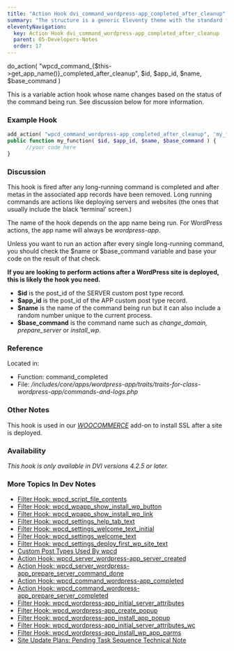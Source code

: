 ```yaml
---
title: "Action Hook dvi_command_wordpress-app_completed_after_cleanup"
summary: "The structure is a generic Eleventy theme with the standard folder and file names."
eleventyNavigation:
  key: Action Hook dvi_command_wordpress-app_completed_after_cleanup
  parent: 05-Developers-Notes
  order: 17
---
```

do_action( "wpcd_command_{$this->get_app_name()}_completed_after_cleanup", $id, $app_id, $name, $base_command )

This is a variable action hook whose name changes based on the status of the command being run. See discussion below for more information.

### **Example Hook**
```php
add_action( "wpcd_command_wordpress-app_completed_after_cleanup", 'my_function', 10, 4 );
public function my_function( $id, $app_id, $name, $base_command ) {
      //your code here
}
```

### Discussion

This hook is fired after any long-running command is completed and after metas in the associated app records have been removed. Long running commands are actions like deploying servers and websites (the ones that usually include the black ‘terminal’ screen.)

The name of the hook depends on the app name being run. For WordPress actions, the app name will always be _wordpress-app_.

Unless you want to run an action after every single long-running command, you should check the $name or $base_command variable and base your code on the result of that check.

**If you are looking to perform actions after a WordPress site is deployed, this is likely the hook you need.**

*   **$id** is the post_id of the SERVER custom post type record.
*   **$app_id** is the post_id of the APP custom post type record.
*   **$name** is the name of the command being run but it can also include a random number unique to the current process.
*   **$base_command** is the command name such as _change_domain, prepare_server_ or _install_wp_.

### Reference

Located in:

*   Function: command_completed
*   File: _/includes/core/apps/wordpress-app/traits/traits-for-class-wordpress-app/commands-and-logs.php_

### Other Notes

This hook is used in our [_WOOCOMMERCE_](https://web.archive.org/web/20240529141741/https://wpclouddeploy.com/downloads/sell-wordpress-site-subscriptions-with-woocommerce/) add-on to install SSL after a site is deployed.

### Availability

_This hook is only available in DVI versions 4.2.5 or later._

### More Topics In Dev Notes

*   [Filter Hook: wpcd_script_file_contents](https://web.archive.org/web/20240529141741/https://wpclouddeploy.com/documentation/wpcloud-deploy-dev-notes/filter-hook-wpcd_script_file_contents/)
*   [Filter Hook: wpcd_wpapp_show_install_wp_button](https://web.archive.org/web/20240529141741/https://wpclouddeploy.com/documentation/wpcloud-deploy-dev-notes/filter-hook-wpcd_wpapp_show_install_wp_button/)
*   [Filter Hook: wpcd_wpapp_show_install_wp_link](https://web.archive.org/web/20240529141741/https://wpclouddeploy.com/documentation/wpcloud-deploy-dev-notes/filter-hook-wpcd_wpapp_show_install_wp_link/)
*   [Filter Hook: wpcd_settings_help_tab_text](https://web.archive.org/web/20240529141741/https://wpclouddeploy.com/documentation/wpcloud-deploy-dev-notes/filter-hook-wpcd_settings_help_tab_text/)
*   [Filter Hook: wpcd_settings_welcome_text_initial](https://web.archive.org/web/20240529141741/https://wpclouddeploy.com/documentation/wpcloud-deploy-dev-notes/filter-hook-wpcd_settings_welcome_text_initial/)
*   [Filter Hook: wpcd_settings_welcome_text](https://web.archive.org/web/20240529141741/https://wpclouddeploy.com/documentation/wpcloud-deploy-dev-notes/filter-hook-wpcd_settings_welcome_text/)
*   [Filter Hook: wpcd_settings_deploy_first_wp_site_text](https://web.archive.org/web/20240529141741/https://wpclouddeploy.com/documentation/wpcloud-deploy-dev-notes/filter-hook-wpcd_settings_deploy_first_wp_site_text/)
*   [Custom Post Types Used By wpcd](https://web.archive.org/web/20240529141741/https://wpclouddeploy.com/documentation/wpcloud-deploy-dev-notes/custom-post-types-used-by-wpcd/)
*   [Action Hook: wpcd_server_wordpress-app_server_created](https://web.archive.org/web/20240529141741/https://wpclouddeploy.com/documentation/wpcloud-deploy-dev-notes/action-hook-wpcd_server_wordpress-app_server_created/)
*   [Action Hook: wpcd_server_wordpress-app_prepare_server_command_done](https://web.archive.org/web/20240529141741/https://wpclouddeploy.com/documentation/wpcloud-deploy-dev-notes/action-hook-wpcd_server_wordpress-app_prepare_server_command_done/)
*   [Action Hook: wpcd_command_wordpress-app_completed](https://web.archive.org/web/20240529141741/https://wpclouddeploy.com/documentation/wpcloud-deploy-dev-notes/action-hook-wpcd_command_wordpress-app_completed/)
*   [Action Hook: wpcd_command_wordpress-app_prepare_server_completed](https://web.archive.org/web/20240529141741/https://wpclouddeploy.com/documentation/wpcloud-deploy-dev-notes/action-hook-wpcd_command_wordpress-app_prepare_server_done/)
*   [Filter Hook: wpcd_wordpress-app_initial_server_attributes](https://web.archive.org/web/20240529141741/https://wpclouddeploy.com/documentation/wpcloud-deploy-dev-notes/filter-hook-wpcd_wordpress-app_initial_server_attributes/)
*   [Filter Hook: wpcd_wordpress-app_create_popup](https://web.archive.org/web/20240529141741/https://wpclouddeploy.com/documentation/wpcloud-deploy-dev-notes/filter-hook-wpcd_wordpress-app_create_popup/)
*   [Filter Hook: wpcd_wordpress-app_install_app_popup](https://web.archive.org/web/20240529141741/https://wpclouddeploy.com/documentation/wpcloud-deploy-dev-notes/filter-hook-wpcd_wordpress-install_app_popup/)
*   [Filter Hook: wpcd_wordpress-app_initial_server_attributes_wc](https://web.archive.org/web/20240529141741/https://wpclouddeploy.com/documentation/wpcloud-deploy-dev-notes/filter-hook-wpcd_wordpress-app_initial_server_attributes_wc/)
*   [Filter Hook: wpcd_wordpress-app_install_wp_app_parms](https://web.archive.org/web/20240529141741/https://wpclouddeploy.com/documentation/wpcloud-deploy-dev-notes/filter-hook-wpcd_wordpress-app_install_app_popup/)
*   [Site Update Plans: Pending Task Sequence Technical Note](https://web.archive.org/web/20240529141741/https://wpclouddeploy.com/documentation/wpcloud-deploy-dev-notes/site-update-plans-pending-task-sequence-technical-note/)
